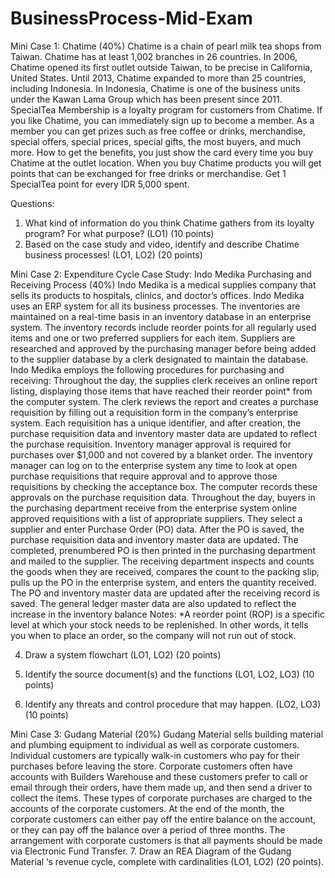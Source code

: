 # BusinessProcess-Mid-Exam

Mini Case 1: Chatime (40%)
Chatime is a chain of pearl milk tea shops from Taiwan. Chatime has at least 1,002 branches in 26 countries. In 2006, Chatime opened its first outlet outside Taiwan, to be precise in California, United States. Until 2013, Chatime expanded to more than 25 countries, including Indonesia. In Indonesia, Chatime is one of the business units under the Kawan Lama Group which has been present since 2011.
SpecialTea Membership is a loyalty program for customers from Chatime. If you like Chatime, you can immediately sign up to become a member. As a member you can get prizes such as free coffee or drinks, merchandise, special offers, special prices, special gifts, the most buyers, and much more. How to get the benefits, you just show the card every time you buy Chatime at the outlet location. When you buy Chatime products you will get points that can be exchanged for free drinks or merchandise. Get 1 SpecialTea point for every IDR 5,000 spent.

Questions:
1. What kind of information do you think Chatime gathers from its loyalty program? For what purpose? (LO1) (10 points)
2. Based on the case study and video, identify and describe Chatime business processes! (LO1, LO2) (20 points)

Mini Case 2: Expenditure Cycle Case Study: Indo Medika Purchasing and Receiving Process (40%)
Indo Medika is a medical supplies company that sells its products to hospitals, clinics, and doctor’s offices. Indo Medika uses an ERP system for all its business processes. The inventories are maintained on a real-time basis in an inventory database in an enterprise system. The inventory records include reorder points for all regularly used items and one or two preferred suppliers for each item. Suppliers are researched and approved by the purchasing manager before being added to the supplier database by a clerk designated to maintain the database.
Indo Medika employs the following procedures for purchasing and receiving:
Throughout the day, the supplies clerk receives an online report listing, displaying those items that have reached their reorder point* from the computer system. The clerk reviews the report and creates a purchase requisition by filling out a requisition form in the company’s enterprise system. Each requisition has a unique identifier, and after creation, the purchase requisition data and inventory master data are updated to reflect the purchase requisition. Inventory manager approval is required for purchases over $1,000 and not covered by a blanket order.
The inventory manager can log on to the enterprise system any time to look at open purchase requisitions that require approval and to approve those requisitions by checking the acceptance box. The computer records these approvals on the purchase requisition data.
Throughout the day, buyers in the purchasing department receive from the enterprise system online approved requisitions with a list of appropriate suppliers. They select a supplier and enter Purchase Order (PO) data. After the PO is saved, the purchase requisition data and inventory master data are updated. The completed, prenumbered PO is then printed in the purchasing department and mailed to the supplier.
The receiving department inspects and counts the goods when they are received, compares the count to the packing slip, pulls up the PO in the enterprise system, and enters the quantity received. The PO and inventory master data are updated after the receiving record is saved. The general ledger master data are also updated to reflect the increase in the inventory balance
Notes: *A reorder point (ROP) is a specific level at which your stock needs to be replenished. In other words, it tells you when to place an order, so the company will not run out of stock.

4. Draw a system flowchart (LO1, LO2) (20 points)

5. Identify the source document(s) and the functions (LO1, LO2, LO3) (10 points)

6. Identify any threats and control procedure that may happen. (LO2, LO3) (10 points)


Mini Case 3: Gudang Material (20%)
Gudang Material sells building material and plumbing equipment to individual as well as corporate customers. Individual customers are typically walk-in customers who pay for their purchases before leaving the store. Corporate customers often have accounts with Builders Warehouse and these customers prefer to call or email through their orders, have them made up, and then send a driver to collect the items. These types of corporate purchases are charged to the accounts of the corporate customers. At the end of the month, the corporate customers can either pay off the entire balance on the account, or they can pay off the balance over a period of three months. The arrangement with corporate customers is that all payments should be made via Electronic Fund Transfer.
7. Draw an REA Diagram of the Gudang Material ‘s revenue cycle, complete with cardinalities (LO1, LO2) (20 points).
